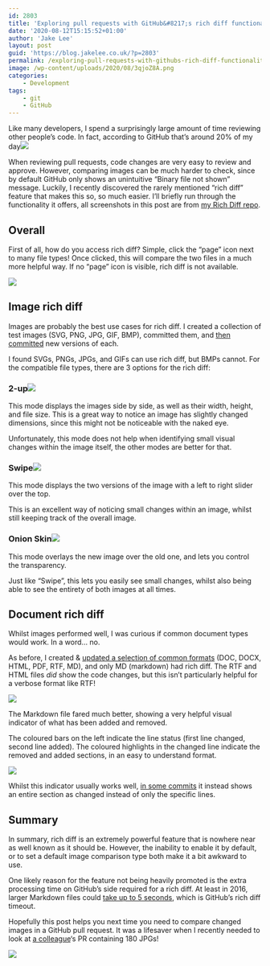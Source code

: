 ```yaml
---
id: 2803
title: 'Exploring pull requests with GitHub&#8217;s rich diff functionality'
date: '2020-08-12T15:15:52+01:00'
author: 'Jake Lee'
layout: post
guid: 'https://blog.jakelee.co.uk/?p=2803'
permalink: /exploring-pull-requests-with-githubs-rich-diff-functionality/
image: /wp-content/uploads/2020/08/3qjoZ8A.png
categories:
    - Development
tags:
    - git
    - GitHub
---
```


Like many developers, I spend a surprisingly large amount of time reviewing other people’s code. In fact, according to GitHub that’s around 20% of my day![  
![](https://i2.wp.com/blog.jakelee.co.uk/wp-content/uploads/2020/08/A7EFN1q.png?resize=300%2C251&ssl=1)](https://blog.jakelee.co.uk/wp-content/uploads/2020/08/A7EFN1q.png)

When reviewing pull requests, code changes are very easy to review and approve. However, comparing images can be much harder to check, since by default GitHub only shows an unintuitive “Binary file not shown” message. Luckily, I recently discovered the rarely mentioned “rich diff” feature that makes this so, so much easier. I’ll briefly run through the functionality it offers, all screenshots in this post are from [my Rich Diff repo](https://github.com/JakeSteam/RichDiffExperiments).

## Overall

First of all, how do you access rich diff? Simple, click the “page” icon next to many file types! Once clicked, this will compare the two files in a much more helpful way. If no “page” icon is visible, rich diff is not available.

[![](https://i1.wp.com/blog.jakelee.co.uk/wp-content/uploads/2020/08/dCv3J6o.png?resize=700%2C91&ssl=1)](https://i1.wp.com/blog.jakelee.co.uk/wp-content/uploads/2020/08/dCv3J6o.png?ssl=1)

## Image rich diff

Images are probably the best use cases for rich diff. I created a collection of test images (SVG, PNG, JPG, GIF, BMP), committed them, and [then committed](https://github.com/JakeSteam/RichDiffExperiments/commit/2fff7598b7ddc2b58bacc0e6e6860c8d5c5b4656) new versions of each.

I found SVGs, PNGs, JPGs, and GIFs can use rich diff, but BMPs cannot. For the compatible file types, there are 3 options for the rich diff:

### 2-up[![](https://i1.wp.com/blog.jakelee.co.uk/wp-content/uploads/2020/08/3qjoZ8A.png?resize=150%2C150&ssl=1)](https://i1.wp.com/blog.jakelee.co.uk/wp-content/uploads/2020/08/3qjoZ8A.png?ssl=1)

This mode displays the images side by side, as well as their width, height, and file size. This is a great way to notice an image has slightly changed dimensions, since this might not be noticeable with the naked eye.

Unfortunately, this mode does not help when identifying small visual changes within the image itself, the other modes are better for that.

### Swipe[![](https://i2.wp.com/blog.jakelee.co.uk/wp-content/uploads/2020/08/Rjf3nY8.png?resize=150%2C150&ssl=1)](https://i2.wp.com/blog.jakelee.co.uk/wp-content/uploads/2020/08/Rjf3nY8.png?ssl=1)

This mode displays the two versions of the image with a left to right slider over the top.

This is an excellent way of noticing small changes within an image, whilst still keeping track of the overall image.

### Onion Skin[![](https://i1.wp.com/blog.jakelee.co.uk/wp-content/uploads/2020/08/u2wqvqB.png?resize=150%2C150&ssl=1)](https://i1.wp.com/blog.jakelee.co.uk/wp-content/uploads/2020/08/u2wqvqB.png?ssl=1)

This mode overlays the new image over the old one, and lets you control the transparency.

Just like “Swipe”, this lets you easily see small changes, whilst also being able to see the entirety of both images at all times.

## Document rich diff

Whilst images performed well, I was curious if common document types would work. In a word… no.

As before, I created &amp; [updated a selection of common formats](https://github.com/JakeSteam/RichDiffExperiments/commit/33ea6257db94e9f41d4ce4754fe99b1140bff5e1) (DOC, DOCX, HTML, PDF, RTF, MD), and only MD (markdown) had rich diff. The RTF and HTML files *did* show the code changes, but this isn’t particularly helpful for a verbose format like RTF!

[![](https://i0.wp.com/blog.jakelee.co.uk/wp-content/uploads/2020/08/KUBjqor.png?resize=700%2C225&ssl=1)](https://i0.wp.com/blog.jakelee.co.uk/wp-content/uploads/2020/08/KUBjqor.png?ssl=1)

The Markdown file fared much better, showing a very helpful visual indicator of what has been added and removed.

The coloured bars on the left indicate the line status (first line changed, second line added). The coloured highlights in the changed line indicate the removed and added sections, in an easy to understand format.

[![](https://i0.wp.com/blog.jakelee.co.uk/wp-content/uploads/2020/08/FOya3Dn.png?resize=700%2C213&ssl=1)](https://i0.wp.com/blog.jakelee.co.uk/wp-content/uploads/2020/08/FOya3Dn.png?ssl=1)

Whilst this indicator usually works well, [in some commits](https://github.com/Aircoookie/WLED/commit/35098c474cecaff316bccab7e6bf925a03ef8fbe#diff-0730bb7c2e8f9ea2438b52e419dd86c9) it instead shows an entire section as changed instead of only the specific lines.

## Summary

In summary, rich diff is an extremely powerful feature that is nowhere near as well known as it should be. However, the inability to enable it by default, or to set a default image comparison type both make it a bit awkward to use.

One likely reason for the feature not being heavily promoted is the extra processing time on GitHub’s side required for a rich diff. At least in 2016, larger Markdown files could [take up to 5 seconds](https://github.com/cabforum/documents/issues/27), which is GitHub’s rich diff timeout.

Hopefully this post helps you next time you need to compare changed images in a GitHub pull request. It was a lifesaver when I recently needed to look at [a colleague](https://github.com/chris-sloan)‘s PR containing 180 JPGs!

[![](https://i2.wp.com/blog.jakelee.co.uk/wp-content/uploads/2020/08/Z5uYxKj.png?resize=501%2C215&ssl=1)](https://i2.wp.com/blog.jakelee.co.uk/wp-content/uploads/2020/08/Z5uYxKj.png?ssl=1)
